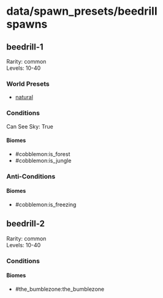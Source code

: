 # data/spawn_presets/beedrill spawns  
  
## beedrill-1  
Rarity: common  
Levels: 10-40  
  
### World Presets  
* [natural](data/spawn_data/natural.md)  
  
### Conditions  
Can See Sky: True  
  
#### Biomes  
  * #cobblemon:is_forest
  * #cobblemon:is_jungle
  
  
### Anti-Conditions  
  
#### Biomes  
  * #cobblemon:is_freezing
  
  
## beedrill-2  
Rarity: common  
Levels: 10-40  
  
### Conditions  
  
#### Biomes  
  * #the_bumblezone:the_bumblezone
  
